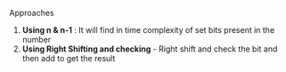 Approaches
1. **Using n & n-1** : It will find in time complexity of set bits present in the number
2. **Using Right Shifting and checking** - Right shift and check the bit and then add to get the result